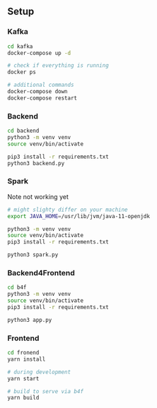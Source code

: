 ## Setup

### Kafka 
```bash 
cd kafka 
docker-compose up -d

# check if everything is running
docker ps

# additional commands
docker-compose down
docker-compose restart
```

### Backend 
```bash 
cd backend
python3 -m venv venv 
source venv/bin/activate

pip3 install -r requirements.txt
python3 backend.py
```

### Spark
Note not working yet
```bash 
# might slighty differ on your machine
export JAVA_HOME=/usr/lib/jvm/java-11-openjdk

python3 -m venv venv 
source venv/bin/activate
pip3 install -r requirements.txt

python3 spark.py
```

### Backend4Frontend
```bash
cd b4f
python3 -m venv venv 
source venv/bin/activate
pip3 install -r requirements.txt

python3 app.py
```

### Frontend
```bash
cd fronend
yarn install

# during development
yarn start

# build to serve via b4f
yarn build
```